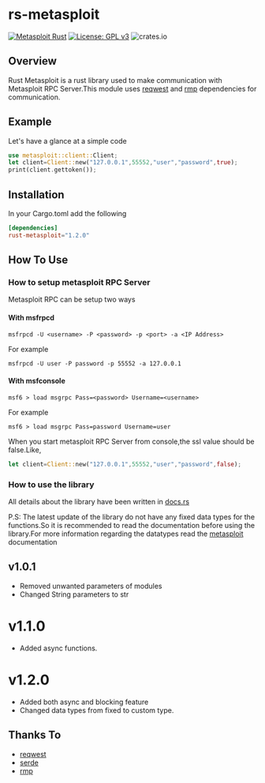 # rs-metasploit
[![Metasploit Rust](https://github.com/parrothacker1/rust-metasploit/actions/workflows/rust.yml/badge.svg)](https://github.com/parrothacker1/rust-metasploit/actions/workflows/rust.yml)
[![License: GPL v3](https://img.shields.io/badge/License-GPLv3-blue.svg)](https://www.gnu.org/licenses/gpl-3.0)
![crates.io](https://img.shields.io/badge/crates-1.1.0-blue)

## Overview
Rust Metasploit is a rust library used to make communication with Metasploit RPC Server.This module uses [reqwest](https://docs.rs/reqwest/0.11.4/reqwest/) and [rmp](https://docs.rs/rmp/0.8.10/rmp/) dependencies for communication.

## Example 
Let's have a glance at a simple code 
```rust
use metasploit::client::Client;
let client=Client::new("127.0.0.1",55552,"user","password",true);
print(client.gettoken());
```

## Installation
In your Cargo.toml add the following
```toml
[dependencies]
rust-metasploit="1.2.0"
```

## How To Use
### How to setup metasploit RPC Server
Metasploit RPC can be setup two ways 
#### With msfrpcd
```
msfrpcd -U <username> -P <password> -p <port> -a <IP Address>
```
For example
```
msfrpcd -U user -P password -p 55552 -a 127.0.0.1
```
#### With msfconsole
```
msf6 > load msgrpc Pass=<password> Username=<username>
```
For example
```
msf6 > load msgrpc Pass=password Username=user
```
When you start metasploit RPC Server from console,the ssl value should be false.Like,
```rust
let client=Client::new("127.0.0.1",55552,"user","password",false);
```
### How to use the library
All details about the library have been written in [docs.rs](https://docs.rs/rust-metasploit/1.2.0/metasploit/)

P.S: The latest update of the library do not have any fixed data types for the functions.So it is recommended to read the documentation before using the library.For more information regarding the datatypes read the [metasploit](https://docs.metasploit.com/api/Msf/RPC/RPC_Base.html) documentation
## v1.0.1
* Removed unwanted parameters of modules
* Changed String parameters to str

# v1.1.0
* Added async functions.

# v1.2.0
* Added both async and blocking feature
* Changed data types from fixed to custom type.

## Thanks To
* [reqwest](https://docs.rs/reqwest/0.11.6/reqwest/)
* [serde](https://docs.rs/serde/1.0.130/serde/)
* [rmp](https://docs.rs/rmp/0.8.10/rmp/)
